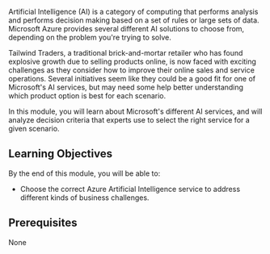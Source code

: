 Artificial Intelligence (AI) is a category of computing that performs analysis and performs decision making based on a set of rules or large sets of data.  Microsoft Azure provides several different AI solutions to choose from, depending on the problem you're trying to solve.

Tailwind Traders, a traditional brick-and-mortar retailer who has found explosive growth due to selling products online, is now faced with exciting challenges as they consider how to improve their online sales and service operations. Several initiatives seem like they could be a good fit for one of Microsoft's AI services, but may need some help better understanding which product option is best for each scenario.

In this module, you will learn about Microsoft's different AI services, and will analyze decision criteria that experts use to select the right service for a given scenario.

## Learning Objectives

By the end of this module, you will be able to:

- Choose the correct Azure Artificial Intelligence service to address different kinds of business challenges.

## Prerequisites

None